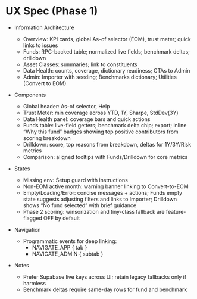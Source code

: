 # UX Spec (Phase 1)

- Information Architecture
  - Overview: KPI cards, global As-of selector (EOM), trust meter; quick links to issues
  - Funds: RPC-backed table; normalized live fields; benchmark deltas; drilldown
  - Asset Classes: summaries; link to constituents
  - Data Health: counts, coverage, dictionary readiness; CTAs to Admin
  - Admin: Importer with seeding; Benchmarks dictionary; Utilities (Convert to EOM)

- Components
  - Global header: As-of selector, Help
  - Trust Meter: min coverage across YTD, 1Y, Sharpe, StdDev(3Y)
  - Data Health panel: coverage bars and quick actions
  - Funds table: live-field getters; benchmark delta chip; export; inline “Why this fund” badges showing top positive contributors from scoring breakdown
  - Drilldown: score, top reasons from breakdown, deltas for 1Y/3Y/Risk metrics
  - Comparison: aligned tooltips with Funds/Drilldown for core metrics

- States
  - Missing env: Setup guard with instructions
  - Non-EOM active month: warning banner linking to Convert-to-EOM
  - Empty/Loading/Error: concise messages + actions; Funds empty state suggests adjusting filters and links to Importer; Drilldown shows “No fund selected” with brief guidance
  - Phase 2 scoring: winsorization and tiny-class fallback are feature-flagged OFF by default

- Navigation
  - Programmatic events for deep linking:
    - NAVIGATE_APP { tab }
    - NAVIGATE_ADMIN { subtab }

- Notes
  - Prefer Supabase live keys across UI; retain legacy fallbacks only if harmless
  - Benchmark deltas require same-day rows for fund and benchmark